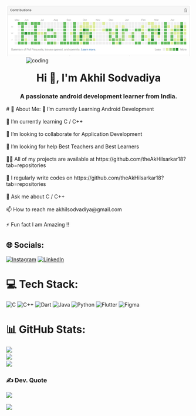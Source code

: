 ![logo](https://github.com/theAkHilsarkar18/theAkHilsarkar18/blob/main/687474703a2f2f692e696d6775722e636f6d2f6337476d414a662e706e67.png)
<img align="right" alt="coding" width="450" src="https://cdn.dribbble.com/users/2131993/screenshots/4948736/media/421d4ed2f3d23c73d64d20963f61f422.gif">
<h1 align="center">Hi 👋, I'm Akhil Sodvadiya</h1>
<h3 align="center">A passionate android development learner from India.</h3>
# 💫 About Me:
🔭 I’m currently Learning Android Development<br><br>🌱 I’m currently learning C / C++<br><br>👯 I’m looking to collaborate for Application Development<br><br>🤝 I’m looking for help Best Teachers and Best Learners<br><br>👨‍💻 All of my projects are available at https://github.com/theAkHilsarkar18?tab=repositories<br><br>📝 I regularly write codes on https://github.com/theAkHilsarkar18?tab=repositories<br><br>💬 Ask me about C / C++<br><br>📫 How to reach me akhilsodvadiya@gmail.com<br><br>⚡ Fun fact I am Amazing !!


## 🌐 Socials:
[![Instagram](https://img.shields.io/badge/Instagram-%23E4405F.svg?logo=Instagram&logoColor=white)](https://instagram.com/theakhilsarkar) [![LinkedIn](https://img.shields.io/badge/LinkedIn-%230077B5.svg?logo=linkedin&logoColor=white)](https://www.linkedin.com/in/akhil-sodvadiya-2a1040257/) 

# 💻 Tech Stack:
![C](https://img.shields.io/badge/c-%2300599C.svg?style=plastic&logo=c&logoColor=white) ![C++](https://img.shields.io/badge/c++-%2300599C.svg?style=plastic&logo=c%2B%2B&logoColor=white) ![Dart](https://img.shields.io/badge/dart-%230175C2.svg?style=plastic&logo=dart&logoColor=white) ![Java](https://img.shields.io/badge/java-%23ED8B00.svg?style=plastic&logo=java&logoColor=white) ![Python](https://img.shields.io/badge/python-3670A0?style=plastic&logo=python&logoColor=ffdd54) ![Flutter](https://img.shields.io/badge/Flutter-%2302569B.svg?style=plastic&logo=Flutter&logoColor=white) 	![Figma](https://img.shields.io/badge/figma-%23F24E1E.svg?style=plastic&logo=figma&logoColor=white)

# 📊 GitHub Stats:
![](https://github-readme-stats.vercel.app/api?username=theAkHilsarkar18&theme=dark&hide_border=false&include_all_commits=true&count_private=false)<br/>
![](https://github-readme-streak-stats.herokuapp.com/?user=theAkHilsarkar18&theme=dark&hide_border=false)<br/>
![](https://github-readme-stats.vercel.app/api/top-langs/?username=theAkHilsarkar18&theme=dark&hide_border=false&include_all_commits=true&count_private=false&layout=compact)

### ✍️ Dev. Quote
![](https://quotes-github-readme.vercel.app/api?type=horizontal&theme=dark)


[![](https://visitcount.itsvg.in/api?id=theAkHilsarkar18&icon=0&color=0)](https://visitcount.itsvg.in)

<!-- Proudly created with GPRM ( https://gprm.itsvg.in ) -->
